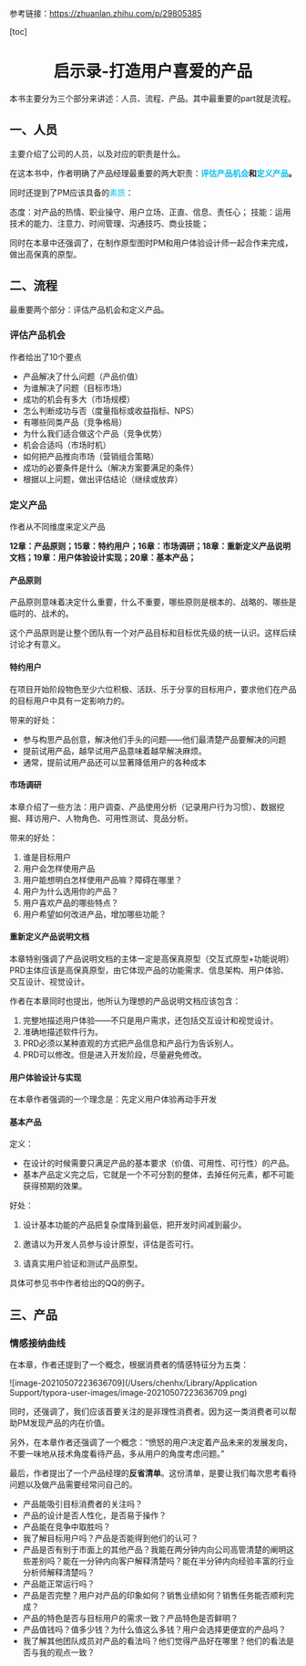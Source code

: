 参考链接：https://zhuanlan.zhihu.com/p/29805385

[toc]



<center><h1>启示录-打造用户喜爱的产品</h1></center>



本书主要分为三个部分来讲述：人员、流程、产品。其中最重要的part就是流程。

## 一、人员

主要介绍了公司的人员，以及对应的职责是什么。

在这本书中，作者明确了产品经理最重要的两大职责：**<font color="/#bff">评估产品机会</font>和<font color="/#bff">定义产品</font>。**

同时还提到了PM应该具备的<font color="/#bff">素质</font>：

态度：对产品的热情、职业操守、用户立场、正直、信息、责任心；
技能：运用技术的能力、注意力、时间管理、沟通技巧、商业技能；

同时在本章中还强调了，在制作原型图时PM和用户体验设计师一起合作来完成，做出高保真的原型。



## 二、流程

最重要两个部分：评估产品机会和定义产品。

### 评估产品机会

作者给出了10个要点

- 产品解决了什么问题（产品价值）
- 为谁解决了问题（目标市场）
- 成功的机会有多大（市场规模）
- 怎么判断成功与否（度量指标或收益指标、NPS）
- 有哪些同类产品（竞争格局）
- 为什么我们适合做这个产品（竞争优势）
- 机会合适吗（市场时机）
- 如何把产品推向市场（营销组合策略）
- 成功的必要条件是什么（解决方案要满足的条件）
- 根据以上问题，做出评估结论（继续或放弃）



### 定义产品

作者从不同维度来定义产品

**12章：产品原则；15章：特约用户；16章：市场调研；18章：重新定义产品说明文档；19章：用户体验设计实现；20章：基本产品；**



#### 产品原则

产品原则意味着决定什么重要，什么不重要，哪些原则是根本的、战略的、哪些是临时的、战术的。

这个产品原则是让整个团队有一个对产品目标和目标优先级的统一认识。这样后续讨论才有意义。



#### 特约用户

在项目开始阶段物色至少六位积极、活跃、乐于分享的目标用户，要求他们在产品的目标用户中具有一定影响力的。

带来的好处：

- 参与构思产品创意，解决他们手头的问题——他们最清楚产品要解决的问题
- 提前试用产品，越早试用产品意味着越早解决麻烦。
- 通常，提前试用产品还可以显著降低用户的各种成本



#### 市场调研

本章介绍了一些方法：用户调查、产品使用分析（记录用户行为习惯）、数据挖掘、拜访用户、人物角色、可用性测试、竞品分析。

带来的好处：

1. 谁是目标用户
2. 用户会怎样使用产品
3. 用户能想明白怎样使用产品嘛？障碍在哪里？
4. 用户为什么选用你的产品？
5. 用户喜欢产品的哪些特点？
6. 用户希望如何改进产品，增加哪些功能？



#### 重新定义产品说明文档

本章特别强调了产品说明文档的主体一定是高保真原型（交互式原型+功能说明）PRD主体应该是高保真原型，由它体现产品的功能需求、信息架构、用户体验、交互设计、视觉设计。

作者在本章同时也提出，他所认为理想的产品说明文档应该包含：

1. 完整地描述用户体验——不只是用户需求，还包括交互设计和视觉设计。
2. 准确地描述软件行为。
3. PRD必须以某种直观的方式把产品信息和产品行为告诉别人。
4. PRD可以修改。但是进入开发阶段，尽量避免修改。



#### 用户体验设计与实现

在本章作者强调的一个理念是：先定义用户体验再动手开发



#### 基本产品

定义：

- 在设计的时候需要只满足产品的基本要求（价值、可用性、可行性）的产品。
- 基本产品定义完之后，它就是一个不可分割的整体，去掉任何元素，都不可能获得预期的效果。

好处：

1. 设计基本功能的产品把复杂度降到最低，把开发时间减到最少。

2. 邀请以为开发人员参与设计原型，评估是否可行。

3. 请真实用户验证和测试产品原型。

具体可参见书中作者给出的QQ的例子。



## 三、产品



### 情感接纳曲线

在本章，作者还提到了一个概念，根据消费者的情感特征分为五类：

![image-20210507223636709](/Users/chenhx/Library/Application Support/typora-user-images/image-20210507223636709.png)

同时，还强调了，我们应该首要关注的是非理性消费者。因为这一类消费者可以帮助PM发现产品的内在价值。

另外，在本章作者还强调了一个概念：“愤怒的用户决定着产品未来的发展发向，不要一味地从技术角度看待产品，多从用户的角度考虑问题。”



最后，作者提出了一个产品经理的**反省清单**。这份清单，是要让我们每次思考看待问题以及做产品需要经常问自己的。

- 产品能吸引目标消费者的关注吗？
- 产品的设计是否人性化，是否易于操作？
- 产品能在竞争中取胜吗？
- 我了解目标用户吗？产品是否能得到他们的认可？
- 产品是否有别于市面上的其他产品？我能在两分钟内向公司高管清楚的阐明这些差别吗？能在一分钟内向客户解释清楚吗？能在半分钟内向经验丰富的行业分析师解释清楚吗？
- 产品能正常运行吗？
- 产品是否完整？用户对产品的印象如何？销售业绩如何？销售任务能否顺利完成？
- 产品的特色是否与目标用户的需求一致？产品特色是否鲜明？
- 产品值钱吗？值多少钱？为什么值这么多钱？用户会选择更便宜的产品吗？
- 我了解其他团队成员对产品的看法吗？他们觉得产品好在哪里？他们的看法是否与我的观点一致？



